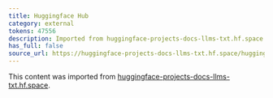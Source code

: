 ```yaml
---
title: Huggingface Hub
category: external
tokens: 47556
description: Imported from huggingface-projects-docs-llms-txt.hf.space
has_full: false
source_url: https://huggingface-projects-docs-llms-txt.hf.space/huggingface_hub
---
```


This content was imported from [huggingface-projects-docs-llms-txt.hf.space](https://huggingface-projects-docs-llms-txt.hf.space/huggingface_hub).
